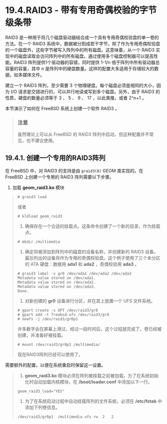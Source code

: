 # 19.4.RAID3 - 带有专用奇偶校验的字节级条带

RAID3 是一种用于将几个磁盘驱动器结合成一个具有专用奇偶校验盘的单一卷的方法。在一个 RAID3 系统中，数据被分割成若干字节，除了作为专用奇偶校验盘的一个磁盘外，这些字节被写入阵列中的所有磁盘。这意味着，从一个 RAID3 实现中的磁盘读取会访问阵列中的所有磁盘。通过使用多个磁盘控制器可以提高性能。RAID3 阵列提供1个驱动器的容错，同时提供 1-1/n 倍于阵列中所有驱动器总容量的容量，其中 n 是阵列中的硬盘数量。这样的配置大多适用于存储较大的数据，如多媒体文件。

建立一个 RAID3 阵列，至少需要 3 个物理硬盘。每个磁盘必须是相同的大小，因为 I/O 请求是交错进行的，可以并行地读或写到多个磁盘。另外，由于 RAID3 的性质，硬盘的数量必须等于 3 、 5 、 9 、 17 ，以此类推，或者 2^n+1 。

本节演示了如何在 FreeBSD 系统上创建一个软件 RAID3 。

> ### 注意
>
> 虽然理论上可以从 FreeBSD 的 RAID3 阵列中启动，但这种配置并不常见，也不建议使用。

## 19.4.1. 创建一个专用的RAID3阵列

在 FreeBSD 中，对 RAID3 的支持是由 `graid3(8)` GEOM 类实现的。在 FreeBSD 上创建一个专用的 RAID3 阵列需要以下步骤。

1. 加载 **geom\_raid3.ko** 模块

> ```
> # graid3 load
> ```
>
> 或者
>
> ```
> # kldload geom_raid3
> ```
>
> 1. 确保存在一个合适的挂载点。这条命令创建了一个新的目录，作为挂载点。
>
> ```
> # mkdir /multimedia
> ```
>
> 1. 确定将被添加到阵列中的磁盘的设备名称，并创建新的 RAID3 设备。最后列出的设备将作为专用的奇偶校验盘。这个例子使用了三个未分区的 ATA 硬盘：数据用 **ada1** 和 **ada2** ，奇偶校验用 **ada3** 。
>
> ```
> # graid3 label -v gr0 /dev/ada1 /dev/ada2 /dev/ada3
> Metadata value stored on /dev/ada1.
> Metadata value stored on /dev/ada2.
> Metadata value stored on /dev/ada3.
> Done.
> ```
>
> 1. 对新创建的 **gr0** 设备进行分区，并在其上放置一个 UFS 文件系统。
>
> ```
> # gpart create -s GPT /dev/raid3/gr0
> # gpart add -t freebsd-ufs /dev/raid3/gr0
> # newfs -j /dev/raid3/gr0p1
> ```
>
> 许多数字会在屏幕上滑过，经过一段时间后，这个过程就完成了。卷已经被创建，并准备好被挂载。
>
> ```
> # mount /dev/raid3/gr0p1 /multimedia/
> ```
>
> 现在RAID3阵列已经可以使用了。

需要额外的配置，以便在系统重启时保留这一设置。

> 1. **geom\_raid3.ko** 模块必须在阵列被挂载之前被加载。为了在系统初始化时自动加载内核模块，在 **/boot/loader.conf** 中添加以下一行。
>
> ```
> geom_raid3_load="YES"
> ```
>
> 1. 为了在系统启动过程中自动挂载阵列的文件系统，必须在 **/etc/fstab** 中添加下列卷信息。
>
> ```
> /dev/raid3/gr0p1	/multimedia	ufs	rw	2	2
> ```
